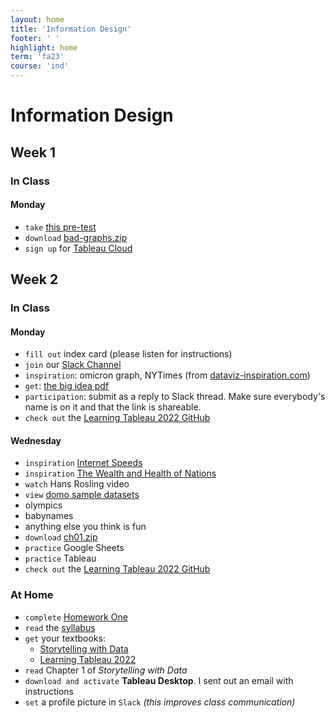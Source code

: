 ```yaml
---
layout: home
title: 'Information Design'
footer: ' '
highlight: home
term: 'fa23'
course: 'ind'
---
```


<h1 class="display-1">Information Design</h1>

## Week 1

### In Class
#### Monday
* `take` [this pre-test](https://forms.gle/9ZjP2fr4meA2b1K6A)
* `download` [bad-graphs.zip](img/bad-graphs.zip)
* `sign up` for [Tableau Cloud](https://www.tableau.com/trial/tableau-cloud)

## Week 2
### In Class
#### Monday
* `fill out` index card (please listen for instructions)
* `join` our [Slack Channel](https://join.slack.com/t/cu-fa23/shared_invite/zt-22bghbp1d-2nIKp93mtYWfl_eR594FBg)
* `inspiration`: omicron graph, NYTimes (from [dataviz-inspiration.com](https://www.dataviz-inspiration.com/))
* `get`: [the big idea pdf](https://drive.google.com/drive/folders/1SRxDI1hWDe3wGR7TGd16isgwHt6t-OJg)
* `participation`: submit as a reply to Slack thread. Make sure everybody's name is on it and that the link is shareable.
* `check out` the [Learning Tableau 2022 GitHub](https://github.com/PacktPublishing/Learning-Tableau-2022/tree/main)

#### Wednesday
* `inspiration` [Internet Speeds](https://themarkup.org/still-loading/2022/10/19/dollars-to-megabits-you-may-be-paying-400-times-as-much-as-your-neighbor-for-internet-service)
* `inspiration` [The Wealth and Health of Nations](https://observablehq.com/@mbostock/the-wealth-health-of-nations)
* `watch` Hans Rosling video
* `view` [domo sample datasets](https://domo-support.domo.com/s/article/360043931814?language=en_US)
* olympics
* babynames
* anything else you think is fun
* `download` [ch01.zip](lt/ch01.zip)
* `practice` Google Sheets
* `practice` Tableau
* `check out` the [Learning Tableau 2022 GitHub](https://github.com/PacktPublishing/Learning-Tableau-2022/tree/main)

### At Home
* `complete` [Homework One](assignments/hw1.html)
* `read` the [syllabus](ind-syllabus.pdf)
* `get` your textbooks:
  * [Storytelling with Data](https://a.co/d/jexyD4a)
  * [Learning Tableau 2022](https://a.co/d/7WOABnM)
* `read` Chapter 1 of _Storytelling with Data_
* `download and activate` **Tableau Desktop**. I sent out an email with instructions
* `set` a profile picture in `Slack` _(this improves class communication)_